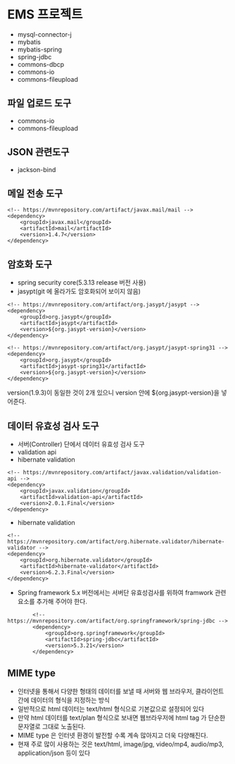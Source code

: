 # EMS 프로젝트
* mysql-connector-j
* mybatis
* mybatis-spring
* spring-jdbc
* commons-dbcp
* commons-io
* commons-fileupload 

## 파일 업로드 도구
* commons-io
* commons-fileupload

## JSON 관련도구
* jackson-bind

## 메일 전송 도구
```
<!-- https://mvnrepository.com/artifact/javax.mail/mail -->
<dependency>
    <groupId>javax.mail</groupId>
    <artifactId>mail</artifactId>
    <version>1.4.7</version>
</dependency>
```

## 암호화 도구
* spring security core(5.3.13 release 버전 사용)
* jasypt(git 에 올라가도 암호화되어 보이지 않음)
```
<!-- https://mvnrepository.com/artifact/org.jasypt/jasypt -->
<dependency>
    <groupId>org.jasypt</groupId>
    <artifactId>jasypt</artifactId>
    <version>${org.jasypt-version}</version>
</dependency>
```

```
<!-- https://mvnrepository.com/artifact/org.jasypt/jasypt-spring31 -->
<dependency>
    <groupId>org.jasypt</groupId>
    <artifactId>jasypt-spring31</artifactId>
    <version>${org.jasypt-version}</version>
</dependency>
```
version(1.9.3)이 동일한 것이 2개 있으니
version 안에 ${org.jasypt-version}을 넣어준다.


## 데이터 유효성 검사 도구
* 서버(Controller) 단에서 데이터 유효성 검사 도구
* validation api
* hibernate validation
```
<!-- https://mvnrepository.com/artifact/javax.validation/validation-api -->
<dependency>
    <groupId>javax.validation</groupId>
    <artifactId>validation-api</artifactId>
    <version>2.0.1.Final</version>
</dependency>
```
* hibernate validation
```
<!-- https://mvnrepository.com/artifact/org.hibernate.validator/hibernate-validator -->
<dependency>
    <groupId>org.hibernate.validator</groupId>
    <artifactId>hibernate-validator</artifactId>
    <version>6.2.3.Final</version>
</dependency>
```

* Spring framework 5.x 버전에서는 서버단 유효성검사를 위하여 framwork 관련 요소를 추가해 주어야 한다.
```
		<!-- https://mvnrepository.com/artifact/org.springframework/spring-jdbc -->
		<dependency>
			<groupId>org.springframework</groupId>
			<artifactId>spring-jdbc</artifactId>
			<version>5.3.21</version>
		</dependency>
```


## MIME type
* 인터넷을 통해서 다양한 형태의 데이터를 보낼 때 서버와 웹 브라우저, 클라이언트 간에 데이터의 형식을 지정하는 방식
* 일반적으로 html 데이터는 text/html 형식으로 기본값으로 설정되어 있다
* 만약 html 데이터를 text/plan 형식으로 보내면 웹브라우저에 html tag 가 단순한 문자열로 그대로 노출된다.
* MIME type 은 인터넷 환경이 발전할 수록 계속 많아지고 더욱 다양해진다.
* 현재 주로 많이 사용하는 것은 text/html, image/jpg, video/mp4, audio/mp3, application/json 등이 있다